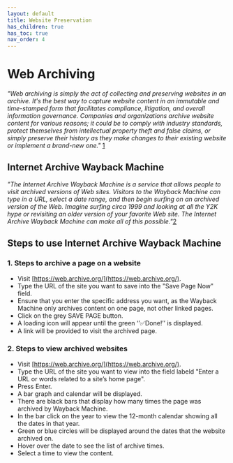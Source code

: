 ```yaml
---
layout: default
title: Website Preservation
has_children: true
has_toc: true
nav_order: 4
---
```

# Web Archiving

*"Web archiving is simply the act of collecting and preserving websites in an archive. It's the best way to capture website content in an immutable and time-stamped form that facilitates compliance, litigation, and overall information governance.*​
*Companies and organizations archive website content for various reasons; it could be to comply with industry standards, protect themselves from intellectual property theft and false claims, or simply preserve their history as they make changes to their existing website or implement a brand-new one."* [1]( https://blog.pagefreezer.com/reasons-companies-should-archive-websites)


## Internet Archive Wayback Machine

*"The Internet Archive Wayback Machine is a service that allows people to visit archived versions of Web sites. Visitors to the Wayback Machine can type in a URL, select a date range, and then begin surfing on an archived version of the Web. Imagine surfing circa 1999 and looking at all the Y2K hype or revisiting an older version of your favorite Web site. The Internet Archive Wayback Machine can make all of this possible."*[2]( https://help.archive.org/help/wayback-machine-general-information/)

## Steps to use Internet Archive Wayback Machine

### 1. Steps to archive a page on a website

- Visit [https://web.archive.org/](https://web.archive.org/). 
- Type the URL of the site you want to save into the "Save Page Now" field. 
- Ensure that you enter the specific address you want, as the Wayback Machine only archives content on one page, not other linked pages. 
- Click on the grey SAVE PAGE button. 
- A loading icon will appear until the green ‘’✅Done!’’ is displayed. 
- A link will be provided to visit the archived page.

### 2. Steps to view archived websites

- Visit [https://web.archive.org/](https://web.archive.org/). 
- Type the URL of the site you want to view into the field labeld "Enter a URL or words related to a site’s home page". 
- Press Enter. 
- A bar graph and calendar will be displayed. 
- There are black bars that display how many times the page was archived by Wayback Machine. 
- In the bar click on the year to view the 12-month calendar showing all the dates in that year. 
- Green or blue circles will be displayed around the dates that the website archived on. 
- Hover over the date to see the list of archive times. 
- Select a time to view the content. 